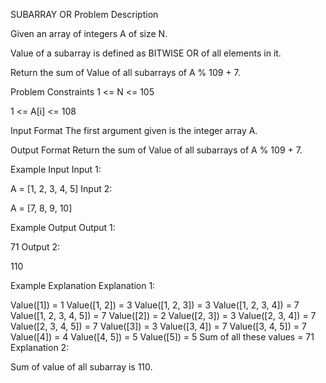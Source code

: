 SUBARRAY OR
Problem Description

Given an array of integers A of size N.

Value of a subarray is defined as BITWISE OR of all elements in it.

Return the sum of Value of all subarrays of A % 109 + 7.



Problem Constraints
1 <= N <= 105

1 <= A[i] <= 108



Input Format
The first argument given is the integer array A.



Output Format
Return the sum of Value of all subarrays of A % 109 + 7.



Example Input
Input 1:

 A = [1, 2, 3, 4, 5]
Input 2:

 A = [7, 8, 9, 10]


Example Output
Output 1:

 71
Output 2:

 110


Example Explanation
Explanation 1:

 Value([1]) = 1
 Value([1, 2]) = 3
 Value([1, 2, 3]) = 3
 Value([1, 2, 3, 4]) = 7
 Value([1, 2, 3, 4, 5]) = 7
 Value([2]) = 2
 Value([2, 3]) = 3
 Value([2, 3, 4]) = 7
 Value([2, 3, 4, 5]) = 7
 Value([3]) = 3
 Value([3, 4]) = 7
 Value([3, 4, 5]) = 7
 Value([4]) = 4
 Value([4, 5]) = 5
 Value([5]) = 5
 Sum of all these values = 71
Explanation 2:

 Sum of value of all subarray is 110.